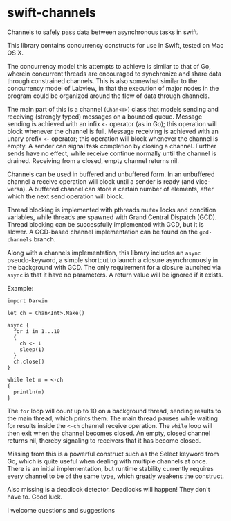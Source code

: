 swift-channels
==============

Channels to safely pass data between asynchronous tasks in swift.

This library contains concurrency constructs for use in Swift, tested on
Mac OS X.

The concurrency model this attempts to achieve is similar to that of
Go, wherein concurrent threads are encouraged to synchronize and share
data through constrained channels. This is also somewhat similar to
the concurrency model of Labview, in that the execution of major nodes
in the program could be organized around the flow of data through
channels.

The main part of this is a channel (`Chan<T>`) class that models
sending and receiving (strongly typed) messages on a bounded
queue. Message sending is achieved with an infix `<-` operator (as in
Go); this operation will block whenever the channel is full. Message
receiving is achieved with an unary prefix `<-` operator; this
operation will block whenever the channel is empty. A sender can
signal task completion by closing a channel. Further sends have no
effect, while receive continue normally until the channel is
drained. Receiving from a closed, empty channel returns nil.

Channels can be used in buffered and unbuffered form. In an unbuffered
channel a receive operation will block until a sender is ready (and
vice-versa). A buffered channel can store a certain number of
elements, after which the next send operation will block.

Thread blocking is implemented with pthreads mutex locks and condition
variables, while threads are spawned with Grand Central Dispatch
(GCD). Thread blocking can be successfully implemented with GCD, but
it is slower. A GCD-based channel implementation can be found on the
`gcd-channels` branch.

Along with a channels implementation, this library includes an `async`
pseudo-keyword, a simple shortcut to launch a closure asynchronously
in the background with GCD. The only requirement for a closure
launched via `async` is that it have no parameters. A return value
will be ignored if it exists.

Example:
```
import Darwin

let ch = Chan<Int>.Make()

async {
  for i in 1...10
  {
    ch <- i
    sleep(1)
  }
  ch.close()
}

while let m = <-ch
{
  println(m)
}
```

The `for` loop will count up to 10 on a background thread, sending
results to the main thread, which prints them. The main thread pauses
while waiting for results inside the `<-ch` channel receive
operation. The `while` loop will then exit when the channel becomes
closed. An empty, closed channel returns nil, thereby signaling to
receivers that it has become closed.

Missing from this is a powerful construct such as the Select keyword
from Go, which is quite useful when dealing with multiple channels at
once. There is an initial implementation, but runtime stability
currently requires every channel to be of the same type, which greatly
weakens the construct.

Also missing is a deadlock detector. Deadlocks will happen! They
don't have to. Good luck.

I welcome questions and suggestions
